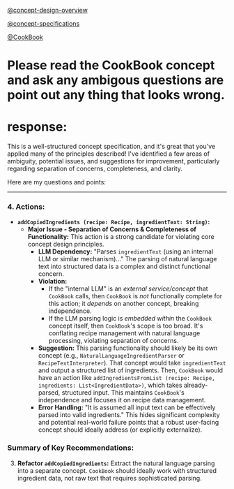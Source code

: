 [@concept-design-overview](../../background/concept-design-overview.md)

[@concept-specifications](../../background/concept-specifications.md)

[@CookBook](./CookBook.md)

# Please read the CookBook concept and ask any ambigous questions are point out any thing that looks wrong.


# response:

This is a well-structured concept specification, and it's great that you've applied many of the principles described! I've identified a few areas of ambiguity, potential issues, and suggestions for improvement, particularly regarding separation of concerns, completeness, and clarity.

Here are my questions and points:

---

### 4. Actions:

*   **`addCopiedIngredients (recipe: Recipe, ingredientText: String)`:**
    *   **Major Issue - Separation of Concerns & Completeness of Functionality:** This action is a strong candidate for violating core concept design principles.
        *   **LLM Dependency:** "Parses `ingredientText` (using an internal LLM or similar mechanism)..." The parsing of natural language text into structured data is a complex and distinct functional concern.
        *   **Violation:**
            *   If the "internal LLM" is an *external service/concept* that `CookBook` calls, then `CookBook` is *not* functionally complete for this action; it *depends* on another concept, breaking independence.
            *   If the LLM parsing logic is *embedded within* the `CookBook` concept itself, then `CookBook`'s scope is too broad. It's conflating recipe management with natural language processing, violating separation of concerns.
        *   **Suggestion:** This parsing functionality should likely be its own concept (e.g., `NaturalLanguageIngredientParser` or `RecipeTextInterpreter`). That concept would take `ingredientText` and output a structured list of ingredients. Then, `CookBook` would have an action like `addIngredientsFromList (recipe: Recipe, ingredients: List<IngredientData>)`, which takes already-parsed, structured input. This maintains `CookBook`'s independence and focuses it on recipe data management.
        *   **Error Handling:** "It is assumed all input text can be effectively parsed into valid ingredients." This hides significant complexity and potential real-world failure points that a robust user-facing concept should ideally address (or explicitly externalize).

### Summary of Key Recommendations:

3.  **Refactor `addCopiedIngredients`:** Extract the natural language parsing into a separate concept. `CookBook` should ideally work with structured ingredient data, not raw text that requires sophisticated parsing.
